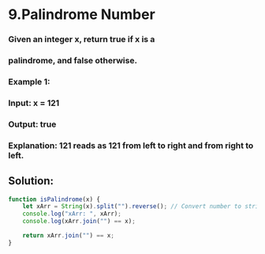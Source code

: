 # 9.Palindrome Number

### Given an integer x, return true if x is a

### palindrome, and false otherwise.

### Example 1:

### Input: x = 121

### Output: true

### Explanation: 121 reads as 121 from left to right and from right to left.

## Solution:

```javascript
function isPalindrome(x) {
	let xArr = String(x).split("").reverse(); // Convert number to string , then to array and reverse
	console.log("xArr: ", xArr);
	console.log(xArr.join("") == x);

	return xArr.join("") == x;
}
```
